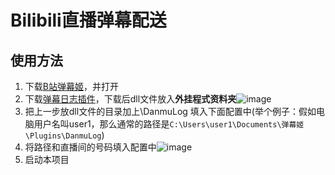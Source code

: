 # Bilibili直播弹幕配送
## 使用方法
1. 下载[B站弹幕姬](https://www.danmuji.org/)，并打开
2. 下载[弹幕日志插件](https://www.danmuji.org/plugins/DanmuLog)，下载后dll文件放入**外挂程式资料夹**![image](https://user-images.githubusercontent.com/8280291/158015907-d66c262a-4608-494f-ae3b-c6af537562d7.png)
3. 把上一步放dll文件的目录加上\DanmuLog 填入下面配置中(举个例子：假如电脑用户名叫user1，那么通常的路径是`C:\Users\user1\Documents\弹幕姬\Plugins\DanmuLog`)
4. 将路径和直播间的号码填入配置中![image](https://user-images.githubusercontent.com/8280291/158015848-92b9511f-9ea7-4583-9e5c-97428e3327c9.png)
5. 启动本项目
